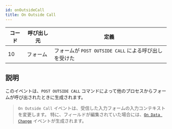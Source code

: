 ```yaml
---
id: onOutsideCall
title: On Outside Call
---
```


| コード | 呼び出し元 | 定義                                    |
| --- | ----- | ------------------------------------- |
| 10  | フォーム  | フォームが `POST OUTSIDE CALL` による呼び出しを受けた |

## 説明

このイベントは、`POST OUTSIDE CALL` コマンドによって他のプロセスからフォームが呼び出されたときに生成されます。

> `On Outside Call` イベントは、受信した入力フォームの入力コンテキストを変更します。 特に、フィールドが編集されていた場合には、[`On Data Change`](onDataChange.md) イベントが生成されます。
